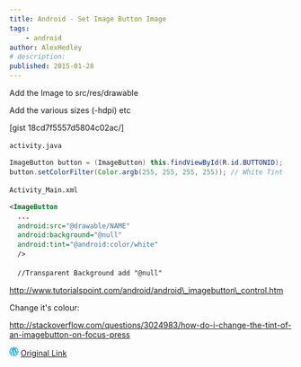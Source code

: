 ```yaml
---
title: Android - Set Image Button Image
tags:
    - android
author: AlexHedley
# description: 
published: 2015-01-28
---
```


Add the Image to src/res/drawable

Add the various sizes (-hdpi) etc

[gist 18cd7f5557d5804c02ac/]

`activity.java`

```java
ImageButton button = (ImageButton) this.findViewById(R.id.BUTTONID);
button.setColorFilter(Color.argb(255, 255, 255, 255)); // White Tint
```

`Activity_Main.xml`

```xml
<ImageButton
  ...
  android:src="@drawable/NAME"
  android:background="@null"
  android:tint="@android:color/white"
  />
  
  //Transparent Background add "@null"
```

http://www.tutorialspoint.com/android/android\_imagebutton\_control.htm

Change it's colour:

http://stackoverflow.com/questions/3024983/how-do-i-change-the-tint-of-an-imagebutton-on-focus-press

![Wordpress](../images/wordpress.png "Wordpress") [Original Link](https://alexhedley.wordpress.com/2015/01/28/set-image-button-image/)
